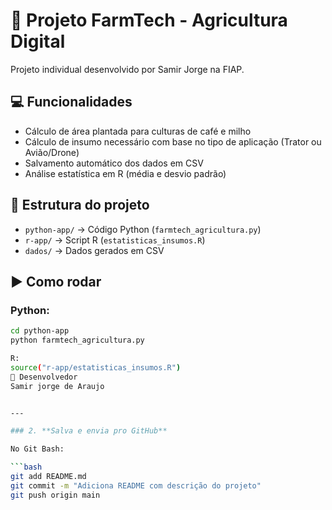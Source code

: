 # 🌱 Projeto FarmTech - Agricultura Digital

Projeto individual desenvolvido por Samir Jorge na FIAP.

## 💻 Funcionalidades

- Cálculo de área plantada para culturas de café e milho
- Cálculo de insumo necessário com base no tipo de aplicação (Trator ou Avião/Drone)
- Salvamento automático dos dados em CSV
- Análise estatística em R (média e desvio padrão)

## 📁 Estrutura do projeto

- `python-app/` → Código Python (`farmtech_agricultura.py`)
- `r-app/` → Script R (`estatisticas_insumos.R`)
- `dados/` → Dados gerados em CSV

## ▶️ Como rodar

### Python:
```bash
cd python-app
python farmtech_agricultura.py

R:
source("r-app/estatisticas_insumos.R")
👤 Desenvolvedor
Samir jorge de Araujo


---

### 2. **Salva e envia pro GitHub**

No Git Bash:

```bash
git add README.md
git commit -m "Adiciona README com descrição do projeto"
git push origin main
